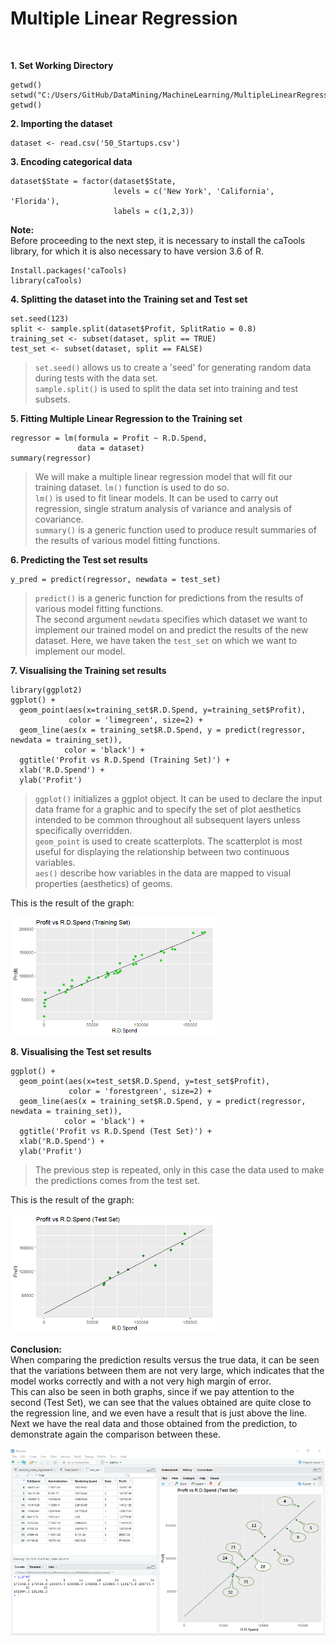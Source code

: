 # Multiple Linear Regression  
<br>

**1. Set Working Directory**  
~~~
getwd()
setwd("C:/Users/GitHub/DataMining/MachineLearning/MultipleLinearRegression")
getwd()
~~~  

**2. Importing the dataset**  
~~~
dataset <- read.csv('50_Startups.csv')
~~~  

**3. Encoding categorical data**  
~~~
dataset$State = factor(dataset$State,
                       levels = c('New York', 'California', 'Florida'),
                       labels = c(1,2,3))
~~~  

**Note:**  
Before proceeding to the next step, it is necessary to install the caTools library, for which it is also necessary to have version 3.6 of R.  
~~~
Install.packages('caTools)
library(caTools)
~~~  

**4. Splitting the dataset into the Training set and Test set**  
~~~
set.seed(123)
split <- sample.split(dataset$Profit, SplitRatio = 0.8)
training_set <- subset(dataset, split == TRUE)
test_set <- subset(dataset, split == FALSE)
~~~  
> `set.seed()` allows us to create a 'seed' for generating random data during tests with the data set.    
> `sample.split()` is used to split the data set into training and test subsets.  

**5. Fitting Multiple Linear Regression to the Training set**  
~~~
regressor = lm(formula = Profit ~ R.D.Spend,
               data = dataset)
summary(regressor)  
~~~  
> We will make a multiple linear regression model that will fit our training dataset. `lm()` function is used to do so.  
> `lm()` is used to fit linear models. It can be used to carry out regression, single stratum analysis of variance and analysis of covariance.  
> `summary()` is a generic function used to produce result summaries of the results of various model fitting functions.  

**6. Predicting the Test set results**  
~~~
y_pred = predict(regressor, newdata = test_set) 
~~~  
> `predict()` is a generic function for predictions from the results of various model fitting functions.  
> The second argument `newdata` specifies which dataset we want to implement our trained model on and predict the results of the new dataset. Here, we have taken the `test_set` on which we want to implement our model.  

**7. Visualising the Training set results**  
~~~
library(ggplot2)
ggplot() +
  geom_point(aes(x=training_set$R.D.Spend, y=training_set$Profit),
             color = 'limegreen', size=2) +
  geom_line(aes(x = training_set$R.D.Spend, y = predict(regressor, newdata = training_set)),
            color = 'black') +
  ggtitle('Profit vs R.D.Spend (Training Set)') +
  xlab('R.D.Spend') +
  ylab('Profit')
~~~  
> `ggplot()` initializes a ggplot object. It can be used to declare the input data frame for a graphic and to specify the set of plot aesthetics intended to be common throughout all subsequent layers unless specifically overridden.  
> `geom_point` is used to create scatterplots. The scatterplot is most useful for displaying the relationship between two continuous variables.  
> `aes()` describe how variables in the data are mapped to visual properties (aesthetics) of geoms.  

This is the result of the graph:  

<img src="https://github.com/Angi-Reynoso/Mineria_de_Datos/blob/Unidad_2/Images/Practice2-Training.png" width="65%">  

**8. Visualising the Test set results**
~~~
ggplot() +
  geom_point(aes(x=test_set$R.D.Spend, y=test_set$Profit),
             color = 'forestgreen', size=2) +
  geom_line(aes(x = training_set$R.D.Spend, y = predict(regressor, newdata = training_set)),
            color = 'black') +
  ggtitle('Profit vs R.D.Spend (Test Set)') +
  xlab('R.D.Spend') +
  ylab('Profit')
~~~
> The previous step is repeated, only in this case the data used to make the predictions comes from the test set.  

This is the result of the graph:  

<img src="https://github.com/Angi-Reynoso/Mineria_de_Datos/blob/Unidad_2/Images/Practice2-Test.png" width="65%">  

**Conclusion:**  
When comparing the prediction results versus the true data, it can be seen that the variations between them are not very large, which indicates that the model works correctly and with a not very high margin of error.  
This can also be seen in both graphs, since if we pay attention to the second (Test Set), we can see that the values obtained are quite close to the regression line, and we even have a result that is just above the line.  
Next we have the real data and those obtained from the prediction, to demonstrate again the comparison between these.  

<img src="https://github.com/Angi-Reynoso/Mineria_de_Datos/blob/Unidad_2/Images/Conclusion.png" width="100%">  
